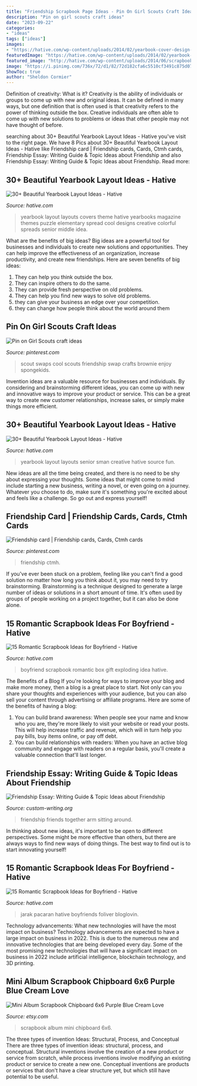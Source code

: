 ```yaml
---
title: "Friendship Scrapbook Page Ideas - Pin On Girl Scouts Craft Ideas"
description: "Pin on girl scouts craft ideas"
date: "2023-09-22"
categories:
- "ideas"
tags: ["ideas"]
images:
- "https://hative.com/wp-content/uploads/2014/02/yearbook-cover-design-25.jpg"
featuredImage: "https://hative.com/wp-content/uploads/2014/02/yearbook-cover-design-25.jpg"
featured_image: "http://hative.com/wp-content/uploads/2014/06/scrapbook-ideas-for-boyfriend/9-romantic-scrapbook-ideas.jpg"
image: "https://i.pinimg.com/736x/72/d1/82/72d182cfa6c5510cf3491c875d077ddb.jpg"
ShowToc: true
author: "Sheldon Cormier"
---
```



Definition of creativity: What is it?
Creativity is the ability of individuals or groups to come up with new and original ideas. It can be defined in many ways, but one definition that is often used is that creativity refers to the power of thinking outside the box. Creative individuals are often able to come up with new solutions to problems or ideas that other people may not have thought of before.

	

		
searching about 30+ Beautiful Yearbook Layout Ideas - Hative you've visit to the right page. We have 8 Pics about 30+ Beautiful Yearbook Layout Ideas - Hative like Friendship card | Friendship cards, Cards, Ctmh cards, Friendship Essay: Writing Guide &amp; Topic Ideas about Friendship and also Friendship Essay: Writing Guide &amp; Topic Ideas about Friendship. Read more:
		
    
## 30+ Beautiful Yearbook Layout Ideas - Hative

<img loading=lazy src="https://hative.com/wp-content/uploads/2014/02/yearbook-cover-design-25.jpg" onerror="this.onerror=null;this.src='https://tse2.mm.bing.net/th?id=OIP.K1rGCEZen8nEOlpNyK1wmAHaJ4&amp;pid=15.1';" alt="30+ Beautiful Yearbook Layout Ideas - Hative">

_Source: hative.com_

>yearbook layout layouts covers theme hative yearbooks magazine themes puzzle elementary spread cool designs creative colorful spreads senior middle idea. 

	

What are the benefits of big ideas?
Big ideas are a powerful tool for businesses and individuals to create new solutions and opportunities. They can help improve the effectiveness of an organization, increase productivity, and create new friendships. Here are seven benefits of big ideas:
1. They can help you think outside the box.
2. They can inspire others to do the same.
3. They can provide fresh perspective on old problems.
4. They can help you find new ways to solve old problems.
5. they can give your business an edge over your competition.
6. they can change how people think about the world around them     
    
## Pin On Girl Scouts Craft Ideas

<img loading=lazy src="https://i.pinimg.com/736x/72/d1/82/72d182cfa6c5510cf3491c875d077ddb.jpg" onerror="this.onerror=null;this.src='https://tse3.mm.bing.net/th?id=OIP.Zzl_WhicjRlAOLWM_jmHVAHaL7&amp;pid=15.1';" alt="Pin on Girl Scouts craft ideas">

_Source: pinterest.com_

>scout swaps cool scouts friendship swap crafts brownie enjoy spongekids. 

	

Invention ideas are a valuable resource for businesses and individuals. By considering and brainstorming different ideas, you can come up with new and innovative ways to improve your product or service. This can be a great way to create new customer relationships, increase sales, or simply make things more efficient.

    
## 30+ Beautiful Yearbook Layout Ideas - Hative

<img loading=lazy src="https://hative.com/wp-content/uploads/2014/02/sman-yearbook-layout-design-22.jpg" onerror="this.onerror=null;this.src='https://tse3.mm.bing.net/th?id=OIP.9CUXlG63Un6UFbq8-AOsNAHaKd&amp;pid=15.1';" alt="30+ Beautiful Yearbook Layout Ideas - Hative">

_Source: hative.com_

>yearbook layout layouts senior sman creative hative source fun. 

	

New ideas are all the time being created, and there is no need to be shy about expressing your thoughts. Some ideas that might come to mind include starting a new business, writing a novel, or even going on a journey. Whatever you choose to do, make sure it's something you're excited about and feels like a challenge. So go out and express yourself!

    
## Friendship Card | Friendship Cards, Cards, Ctmh Cards

<img loading=lazy src="https://i.pinimg.com/736x/19/40/8d/19408d32964265d6a24d5765328ed096.jpg" onerror="this.onerror=null;this.src='https://tse4.mm.bing.net/th?id=OIP.UavexgAdU20CdvY7H6WuHwHaJ3&amp;pid=15.1';" alt="Friendship card | Friendship cards, Cards, Ctmh cards">

_Source: pinterest.com_

>friendship ctmh. 

	

If you've ever been stuck on a problem, feeling like you can't find a good solution no matter how long you think about it, you may need to try brainstorming. Brainstorming is a technique designed to generate a large number of ideas or solutions in a short amount of time. It's often used by groups of people working on a project together, but it can also be done alone.

    
## 15 Romantic Scrapbook Ideas For Boyfriend - Hative

<img loading=lazy src="https://hative.com/wp-content/uploads/2014/06/scrapbook-ideas-for-boyfriend/12-scrapbook-ideas-for-lovers.jpg" onerror="this.onerror=null;this.src='https://tse4.mm.bing.net/th?id=OIP.yiwNfX34iPyYoanmfhpJTwHaJ6&amp;pid=15.1';" alt="15 Romantic Scrapbook Ideas for Boyfriend - Hative">

_Source: hative.com_

>boyfriend scrapbook romantic box gift exploding idea hative. 

	

The Benefits of a Blog
If you're looking for ways to improve your blog and make more money, then a blog is a great place to start. Not only can you share your thoughts and experiences with your audience, but you can also sell your content through advertising or affiliate programs. Here are some of the benefits of having a blog: 
1) You can build brand awareness: When people see your name and know who you are, they're more likely to visit your website or read your posts. This will help increase traffic and revenue, which will in turn help you pay bills, buy items online, or pay off debt. 
2) You can build relationships with readers: When you have an active blog community and engage with readers on a regular basis, you'll create a valuable connection that'll last longer.

    
## Friendship Essay: Writing Guide &amp; Topic Ideas About Friendship

<img loading=lazy src="https://custom-writing.org/blog/wp-content/uploads/custom-writing.org/2013/05/friends-arm-around-sitting-together-1200x567.jpg" onerror="this.onerror=null;this.src='https://tse3.mm.bing.net/th?id=OIP.a2ZeSccEsjqYBY_8vmY8kwHaDf&amp;pid=15.1';" alt="Friendship Essay: Writing Guide &amp; Topic Ideas about Friendship">

_Source: custom-writing.org_

>friendship friends together arm sitting around. 

	

In thinking about new ideas, it's important to be open to different perspectives. Some might be more effective than others, but there are always ways to find new ways of doing things. The best way to find out is to start innovating yourself!

    
## 15 Romantic Scrapbook Ideas For Boyfriend - Hative

<img loading=lazy src="http://hative.com/wp-content/uploads/2014/06/scrapbook-ideas-for-boyfriend/9-romantic-scrapbook-ideas.jpg" onerror="this.onerror=null;this.src='https://tse3.mm.bing.net/th?id=OIP.wBvu9RSKLVxcwA0kyY70_wHaHa&amp;pid=15.1';" alt="15 Romantic Scrapbook Ideas for Boyfriend - Hative">

_Source: hative.com_

>jarak pacaran hative boyfriends foliver bloglovin. 

	

Technology advancements: What new technologies will have the most impact on business?
Technology advancements are expected to have a large impact on business in 2022. This is due to the numerous new and innovative technologies that are being developed every day. Some of the most promising new technologies that will have a significant impact on business in 2022 include artificial intelligence, blockchain technology, and 3D printing.

    
## Mini Album Scrapbook Chipboard 6x6 Purple Blue Cream Love

<img loading=lazy src="https://img1.etsystatic.com/000/0/6452551/il_fullxfull.328167787.jpg" onerror="this.onerror=null;this.src='https://tse1.mm.bing.net/th?id=OIP.6hIBr3t4CO2XXu9L82qKKgHaGR&amp;pid=15.1';" alt="Mini Album Scrapbook Chipboard 6x6 Purple Blue Cream Love">

_Source: etsy.com_

>scrapbook album mini chipboard 6x6. 

	

The three types of invention Ideas: Structural, Process, and Conceptual
There are three types of invention ideas: structural, process, and conceptual. Structural inventions involve the creation of a new product or service from scratch, while process inventions involve modifying an existing product or service to create a new one. Conceptual inventions are products or services that don't have a clear structure yet, but which still have potential to be useful.

